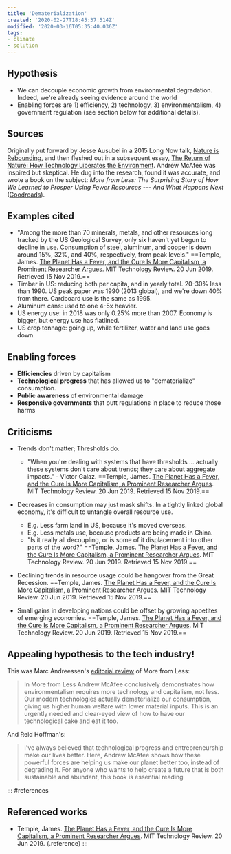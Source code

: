 ```yaml
---
title: 'Dematerialization'
created: '2020-02-27T18:45:37.514Z'
modified: '2020-03-16T05:35:40.036Z'
tags:
- climate
- solution
---
```



## Hypothesis

-   We can decouple economic growth from environmental degradation. Indeed, we're already seeing evidence around the world
-   Enabling forces are 1) efficiency, 2) technology, 3) environmentalism, 4) government regulation (see section below for additional details).

## Sources

Originally put forward by Jesse Ausubel in a 2015 Long Now talk, [Nature is Rebounding](http://longnow.org/seminars/02015/jan/13/nature-rebounding-land-and-ocean-sparing-through-concentrating-human-activities/), and then fleshed out in a subsequent essay, [The Return of Nature: How Technology Liberates the Environment](https://thebreakthrough.org/journal/issue-5/the-return-of-nature). Andrew McAfee was inspired but skeptical. He dug into the research, found it was accurate, and wrote a book on the subject: *More from Less: The Surprising Story of How We Learned to Prosper Using Fewer Resources --- And What Happens Next* ([Goodreads](https://www.goodreads.com/book/show/45008586-more-from-less)).

## Examples cited

-   "Among the more than 70 minerals, metals, and other resources long tracked by the US Geological Survey, only six haven't yet begun to decline in use. Consumption of steel, aluminum, and copper is down around 15%, 32%, and 40%, respectively, from peak levels." ==Temple, James. [The Planet Has a Fever, and the Cure Is More Capitalism, a Prominent Researcher Argues](https://www.technologyreview.com/s/613845/the-planet-has-a-fever-and-the-cure-is-more-capitalism-a-prominent-economist-argues/). MIT Technology Review. 20 Jun 2019. Retrieved 15 Nov 2019.==
-   Timber in US: reducing both per capita, and in yearly total. 20-30% less than 1990. US peak paper was 1990 (2013 global), and we're down 40% from there. Cardboard use is the same as 1995.
-   Aluminum cans: used to one 4-5x heavier.
-   US energy use: in 2018 was only 0.25% more than 2007. Economy is bigger, but energy use has flatlined.
-   US crop tonnage: going up, while fertilizer, water and land use goes down.

## Enabling forces

-   **Efficiencies** driven by capitalism
-   **Technological progress** that has allowed us to "dematerialize" consumption.
-   **Public awareness** of environmental damage
-   **Responsive governments** that putt regulations in place to reduce those harms

## Criticisms

-   Trends don't matter; Thresholds do.

    -   "When you're dealing with systems that have thresholds ... actually these systems don't care about trends; they care about aggregate impacts." - Victor Galaz. ==Temple, James. [The Planet Has a Fever, and the Cure Is More Capitalism, a Prominent Researcher Argues](https://www.technologyreview.com/s/613845/the-planet-has-a-fever-and-the-cure-is-more-capitalism-a-prominent-economist-argues/). MIT Technology Review. 20 Jun 2019. Retrieved 15 Nov 2019.==

-   Decreases in consumption may just mask shifts. In a tightly linked global economy, it's difficult to untangle overall resource use.

    -   E.g. Less farm land in US, because it's moved overseas.
    -   E.g. Less metals use, because products are being made in China.
    -   "Is it really all decoupling, or is some of it displacement into other parts of the word?" ==Temple, James. [The Planet Has a Fever, and the Cure Is More Capitalism, a Prominent Researcher Argues](https://www.technologyreview.com/s/613845/the-planet-has-a-fever-and-the-cure-is-more-capitalism-a-prominent-economist-argues/). MIT Technology Review. 20 Jun 2019. Retrieved 15 Nov 2019.==

-   Declining trends in resource usage could be hangover from the Great Recession. ==Temple, James. [The Planet Has a Fever, and the Cure Is More Capitalism, a Prominent Researcher Argues](https://www.technologyreview.com/s/613845/the-planet-has-a-fever-and-the-cure-is-more-capitalism-a-prominent-economist-argues/). MIT Technology Review. 20 Jun 2019. Retrieved 15 Nov 2019.==

-   Small gains in developing nations could be offset by growing appetites of emerging economies. ==Temple, James. [The Planet Has a Fever, and the Cure Is More Capitalism, a Prominent Researcher Argues](https://www.technologyreview.com/s/613845/the-planet-has-a-fever-and-the-cure-is-more-capitalism-a-prominent-economist-argues/). MIT Technology Review. 20 Jun 2019. Retrieved 15 Nov 2019.==

## Appealing hypothesis to the tech industry!

This was Marc Andreessen's [editorial review](https://www.amazon.com/dp/B07P5GPMTY) of More from Less:

> In More from Less Andrew McAfee conclusively demonstrates how environmentalism requires more technology and capitalism, not less. Our modern technologies actually dematerialize our consumption, giving us higher human welfare with lower material inputs. This is an urgently needed and clear-eyed view of how to have our technological cake and eat it too.

And Reid Hoffman's:

> I've always believed that technological progress and entrepreneurship make our lives better. Here, Andrew McAfee shows how these powerful forces are helping us make our planet better too, instead of degrading it. For anyone who wants to help create a future that is both sustainable and abundant, this book is essential reading

::: #references

## Referenced works

* Temple, James. [The Planet Has a Fever, and the Cure Is More Capitalism, a Prominent Researcher Argues](https://www.technologyreview.com/s/613845/the-planet-has-a-fever-and-the-cure-is-more-capitalism-a-prominent-economist-argues/). MIT Technology Review. 20 Jun 2019. {.reference}
:::

